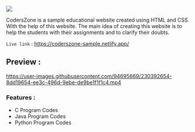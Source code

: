 
![](https://user-images.githubusercontent.com/94695669/230277868-fab7f7aa-e9f6-44ef-a44d-85e46778386e.gif)


CodersZone is a sample educational website created using HTML and CSS. With the help of this website. The main idea of creating this website is to help the students with their assignments and to clarify their doubts.

`Live link` : https://coderszone-sample.netlify.app/

## Preview :

https://user-images.githubusercontent.com/94695669/230392654-8dd19654-ee3c-496d-9ebe-de9be1f1f1c4.mp4

### Features :

- C Program Codes
- Java Program Codes
- Python Program Codes
